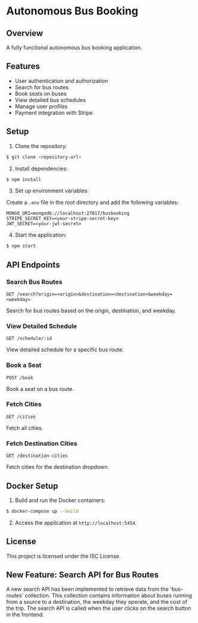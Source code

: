 
# Autonomous Bus Booking

## Overview

A fully functional autonomous bus booking application.

## Features

- User authentication and authorization
- Search for bus routes
- Book seats on buses
- View detailed bus schedules
- Manage user profiles
- Payment integration with Stripe

## Setup

1. Clone the repository:

```bash
$ git clone <repository-url>
```

2. Install dependencies:

```bash
$ npm install
```

3. Set up environment variables:

Create a `.env` file in the root directory and add the following variables:

```
MONGO_URI=mongodb://localhost:27017/busbooking
STRIPE_SECRET_KEY=<your-stripe-secret-key>
JWT_SECRET=<your-jwt-secret>
```

4. Start the application:

```bash
$ npm start
```

## API Endpoints

### Search Bus Routes

```
GET /search?origin=<origin>&destination=<destination>&weekday=<weekday>
```

Search for bus routes based on the origin, destination, and weekday.

### View Detailed Schedule

```
GET /schedule/:id
```

View detailed schedule for a specific bus route.

### Book a Seat

```
POST /book
```

Book a seat on a bus route.

### Fetch Cities

```
GET /cities
```

Fetch all cities.

### Fetch Destination Cities

```
GET /destination-cities
```

Fetch cities for the destination dropdown.

## Docker Setup

1. Build and run the Docker containers:

```bash
$ docker-compose up --build
```

2. Access the application at `http://localhost:5454`.

## License

This project is licensed under the ISC License.

## New Feature: Search API for Bus Routes

A new search API has been implemented to retrieve data from the 'bus-routes' collection. This collection contains information about buses running from a source to a destination, the weekday they operate, and the cost of the trip. The search API is called when the user clicks on the search button in the frontend.

